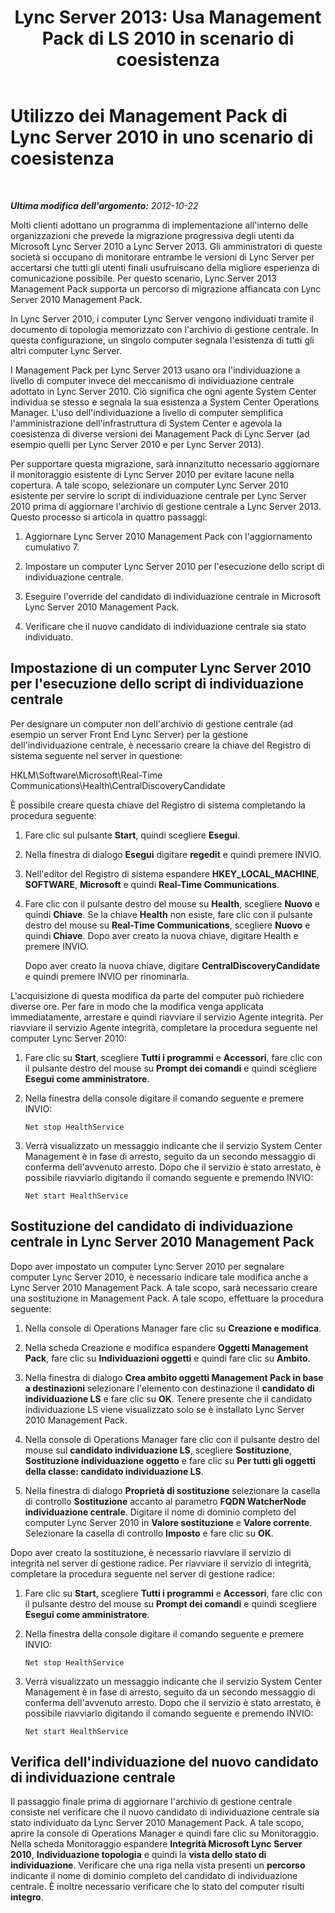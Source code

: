 ﻿---
title: "Lync Server 2013: Usa Management Pack di LS 2010 in scenario di coesistenza"
TOCTitle: "Lync Server 2013: Usa Management Pack di LS 2010 in scenario di coesistenza"
ms:assetid: 8b792503-bd88-47fe-9d97-b071e8d429a5
ms:mtpsurl: https://technet.microsoft.com/it-it/library/JJ205078(v=OCS.15)
ms:contentKeyID: 49301261
ms.date: 08/24/2015
mtps_version: v=OCS.15
ms.translationtype: HT
---

# Utilizzo dei Management Pack di Lync Server 2010 in uno scenario di coesistenza

 

_**Ultima modifica dell'argomento:** 2012-10-22_

Molti clienti adottano un programma di implementazione all'interno delle organizzazioni che prevede la migrazione progressiva degli utenti da Microsoft Lync Server 2010 a Lync Server 2013. Gli amministratori di queste società si occupano di monitorare entrambe le versioni di Lync Server per accertarsi che tutti gli utenti finali usufruiscano della migliore esperienza di comunicazione possibile. Per questo scenario, Lync Server 2013 Management Pack supporta un percorso di migrazione affiancata con Lync Server 2010 Management Pack.

In Lync Server 2010, i computer Lync Server vengono individuati tramite il documento di topologia memorizzato con l'archivio di gestione centrale. In questa configurazione, un singolo computer segnala l'esistenza di tutti gli altri computer Lync Server.

I Management Pack per Lync Server 2013 usano ora l'individuazione a livello di computer invece del meccanismo di individuazione centrale adottato in Lync Server 2010. Ciò significa che ogni agente System Center individua se stesso e segnala la sua esistenza a System Center Operations Manager. L'uso dell'individuazione a livello di computer semplifica l'amministrazione dell'infrastruttura di System Center e agevola la coesistenza di diverse versioni dei Management Pack di Lync Server (ad esempio quelli per Lync Server 2010 e per Lync Server 2013).

Per supportare questa migrazione, sarà innanzitutto necessario aggiornare il monitoraggio esistente di Lync Server 2010 per evitare lacune nella copertura. A tale scopo, selezionare un computer Lync Server 2010 esistente per servire lo script di individuazione centrale per Lync Server 2010 prima di aggiornare l'archivio di gestione centrale a Lync Server 2013. Questo processo si articola in quattro passaggi:

1.  Aggiornare Lync Server 2010 Management Pack con l'aggiornamento cumulativo 7.

2.  Impostare un computer Lync Server 2010 per l'esecuzione dello script di individuazione centrale.

3.  Eseguire l'override del candidato di individuazione centrale in Microsoft Lync Server 2010 Management Pack.

4.  Verificare che il nuovo candidato di individuazione centrale sia stato individuato.

## Impostazione di un computer Lync Server 2010 per l'esecuzione dello script di individuazione centrale

Per designare un computer non dell'archivio di gestione centrale (ad esempio un server Front End Lync Server) per la gestione dell'individuazione centrale, è necessario creare la chiave del Registro di sistema seguente nel server in questione:

HKLM\\Software\\Microsoft\\Real-Time Communications\\Health\\CentralDiscoveryCandidate

È possibile creare questa chiave del Registro di sistema completando la procedura seguente:

1.  Fare clic sul pulsante **Start**, quindi scegliere **Esegui**.

2.  Nella finestra di dialogo **Esegui** digitare **regedit** e quindi premere INVIO.

3.  Nell'editor del Registro di sistema espandere **HKEY\_LOCAL\_MACHINE**, **SOFTWARE**, **Microsoft** e quindi **Real-Time Communications**.

4.  Fare clic con il pulsante destro del mouse su **Health**, scegliere **Nuovo** e quindi **Chiave**. Se la chiave **Health** non esiste, fare clic con il pulsante destro del mouse su **Real-Time Communications**, scegliere **Nuovo** e quindi **Chiave**. Dopo aver creato la nuova chiave, digitare Health e premere INVIO.
    
    Dopo aver creato la nuova chiave, digitare **CentralDiscoveryCandidate** e quindi premere INVIO per rinominarla.

L'acquisizione di questa modifica da parte del computer può richiedere diverse ore. Per fare in modo che la modifica venga applicata immediatamente, arrestare e quindi riavviare il servizio Agente integrità. Per riavviare il servizio Agente integrità, completare la procedura seguente nel computer Lync Server 2010:

1.  Fare clic su **Start**, scegliere **Tutti i programmi** e **Accessori**, fare clic con il pulsante destro del mouse su **Prompt dei comandi** e quindi scegliere **Esegui come amministratore**.

2.  Nella finestra della console digitare il comando seguente e premere INVIO:
    
        Net stop HealthService

3.  Verrà visualizzato un messaggio indicante che il servizio System Center Management è in fase di arresto, seguito da un secondo messaggio di conferma dell'avvenuto arresto. Dopo che il servizio è stato arrestato, è possibile riavviarlo digitando il comando seguente e premendo INVIO:
    
        Net start HealthService

## Sostituzione del candidato di individuazione centrale in Lync Server 2010 Management Pack

Dopo aver impostato un computer Lync Server 2010 per segnalare computer Lync Server 2010, è necessario indicare tale modifica anche a Lync Server 2010 Management Pack. A tale scopo, sarà necessario creare una sostituzione in Management Pack. A tale scopo, effettuare la procedura seguente:

1.  Nella console di Operations Manager fare clic su **Creazione e modifica**.

2.  Nella scheda Creazione e modifica espandere **Oggetti Management Pack**, fare clic su **Individuazioni oggetti** e quindi fare clic su **Ambito**.

3.  Nella finestra di dialogo **Crea ambito oggetti Management Pack in base a destinazioni** selezionare l'elemento con destinazione il **candidato di individuazione LS** e fare clic su **OK**. Tenere presente che il candidato individuazione LS viene visualizzato solo se è installato Lync Server 2010 Management Pack.

4.  Nella console di Operations Manager fare clic con il pulsante destro del mouse sul **candidato individuazione LS**, scegliere **Sostituzione**, **Sostituzione individuazione oggetto** e fare clic su **Per tutti gli oggetti della classe: candidato individuazione LS**.

5.  Nella finestra di dialogo **Proprietà di sostituzione** selezionare la casella di controllo **Sostituzione** accanto al parametro **FQDN WatcherNode individuazione centrale**. Digitare il nome di dominio completo del computer Lync Server 2010 in **Valore sostituzione** e **Valore corrente**. Selezionare la casella di controllo **Imposto** e fare clic su **OK**.

Dopo aver creato la sostituzione, è necessario riavviare il servizio di integrità nel server di gestione radice. Per riavviare il servizio di integrità, completare la procedura seguente nel server di gestione radice:

1.  Fare clic su **Start**, scegliere **Tutti i programmi** e **Accessori**, fare clic con il pulsante destro del mouse su **Prompt dei comandi** e quindi scegliere **Esegui come amministratore**.

2.  Nella finestra della console digitare il comando seguente e premere INVIO:
    
        Net stop HealthService

3.  Verrà visualizzato un messaggio indicante che il servizio System Center Management è in fase di arresto, seguito da un secondo messaggio di conferma dell'avvenuto arresto. Dopo che il servizio è stato arrestato, è possibile riavviarlo digitando il comando seguente e premendo INVIO:
    
        Net start HealthService

## Verifica dell'individuazione del nuovo candidato di individuazione centrale

Il passaggio finale prima di aggiornare l'archivio di gestione centrale consiste nel verificare che il nuovo candidato di individuazione centrale sia stato individuato da Lync Server 2010 Management Pack. A tale scopo, aprire la console di Operations Manager e quindi fare clic su Monitoraggio. Nella scheda Monitoraggio espandere **Integrità Microsoft Lync Server 2010**, **Individuazione topologia** e quindi la **vista dello stato di individuazione**. Verificare che una riga nella vista presenti un **percorso** indicante il nome di dominio completo del candidato di individuazione centrale. È inoltre necessario verificare che lo stato del computer risulti **integro**.

